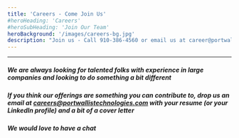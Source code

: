 ```yaml
---
title: 'Careers - Come Join Us'
#heroHeading: 'Careers'
#heroSubHeading: 'Join Our Team'
heroBackground: '/images/careers-bg.jpg'
description: "Join us - Call 910-386-4560 or email us at career@portwallistechnologies.com"
---
```

---

##### We are always looking for talented folks with experience in large companies and looking to do something a bit different

##### If you think our offerings are something you can contribute to, drop us an email at <careers@portwallistechnologies.com> with your resume (or your LinkedIn profile) and a bit of a cover letter

##### We would love to have a chat
